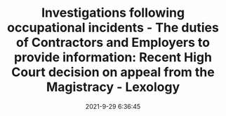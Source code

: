 ---
"title": "Investigations following occupational incidents - The duties of Contractors and Employers to provide information: Recent High Court decision on appeal from the Magistracy - Lexology"
"date": "2021-9-29 6:36:45"
"feed_name": "GOOGLENEWSCONSTRUCTION"
"feed_website": "https://news.google.com/search?q=construction%2Bincident&hl=en-US&gl=US&ceid=US:en"
"feed_rss": "https://news.google.com/rss/search?q=construction%2Bincident&hl=en-US&gl=US&ceid=US:en"
"link": "https://www.lexology.com/library/detail.aspx?g=e9ce8b1e-85ba-4207-9e3b-df79f2d089ea"
"source": "{'href': 'https://www.lexology.com', 'title': 'Lexology'}"
"file": "_posts/2021-1-1-1cfe37ef7bea3154330761a07dcf7822f0b604ab.md"
"accident": "1"
"drilling": "0"
"dead": "0"
"injured": "0"
"arrested": "0"
"where": "unknown site"
"causes": "unknown"
"place": "unknown place"
---